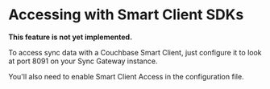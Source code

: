 # Accessing with Smart Client SDKs

**This feature is not yet implemented.**

To access sync data with a Couchbase Smart Client, just configure it to look at port 8091 on your Sync Gateway instance.

You'll also need to enable Smart Client Access in the configuration file.
